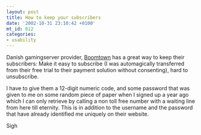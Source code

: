 ```yaml
---
layout: post
title: How to keep your subscribers
date: '2002-10-31 23:10:42 +0100'
mt_id: 612
categories:
- usability
---
```

Danish gamingserver provider, <a href="http://www.boomtown.net">Boomtown</a> has a great way to keep their subscribers: Make it easy to subscribe (I was automagically transferred from their free trial to their payment solution without consenting), hard to unsubscribe. 

I have to give them a 12-digit numeric code, and some password that was given to me on some random piece of paper when I signed up a year ago which I can only retrieve by calling a non toll free number with a waiting line from here till eternity. This is in addition to the username and the password that have already identified me uniquely on their website.

Sigh
